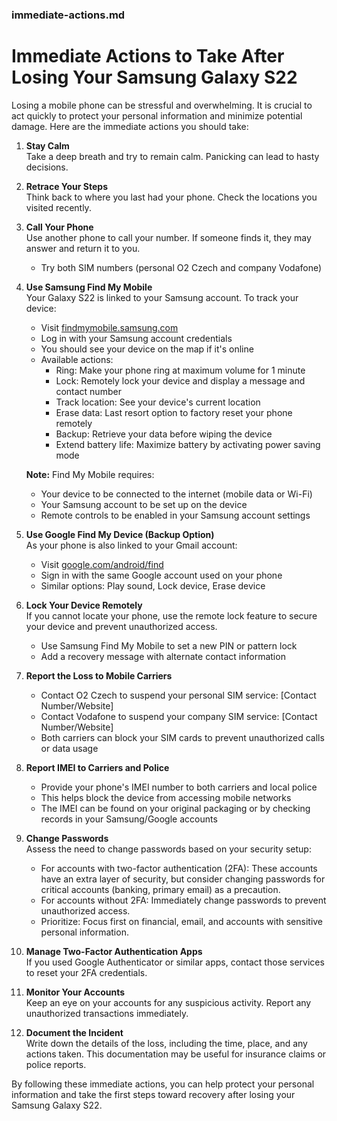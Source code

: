 ### immediate-actions.md

# Immediate Actions to Take After Losing Your Samsung Galaxy S22

Losing a mobile phone can be stressful and overwhelming. It is crucial to act quickly to protect your personal information and minimize potential damage. Here are the immediate actions you should take:

1. **Stay Calm**  
   Take a deep breath and try to remain calm. Panicking can lead to hasty decisions.

2. **Retrace Your Steps**  
   Think back to where you last had your phone. Check the locations you visited recently.

3. **Call Your Phone**  
   Use another phone to call your number. If someone finds it, they may answer and return it to you.
   - Try both SIM numbers (personal O2 Czech and company Vodafone)

4. **Use Samsung Find My Mobile**  
   Your Galaxy S22 is linked to your Samsung account. To track your device:
   - Visit [findmymobile.samsung.com](https://findmymobile.samsung.com)
   - Log in with your Samsung account credentials
   - You should see your device on the map if it's online
   - Available actions:
     - Ring: Make your phone ring at maximum volume for 1 minute
     - Lock: Remotely lock your device and display a message and contact number
     - Track location: See your device's current location
     - Erase data: Last resort option to factory reset your phone remotely
     - Backup: Retrieve your data before wiping the device
     - Extend battery life: Maximize battery by activating power saving mode

   **Note:** Find My Mobile requires:
   - Your device to be connected to the internet (mobile data or Wi-Fi)
   - Your Samsung account to be set up on the device
   - Remote controls to be enabled in your Samsung account settings

5. **Use Google Find My Device (Backup Option)**  
   As your phone is also linked to your Gmail account:
   - Visit [google.com/android/find](https://google.com/android/find)
   - Sign in with the same Google account used on your phone
   - Similar options: Play sound, Lock device, Erase device

6. **Lock Your Device Remotely**  
   If you cannot locate your phone, use the remote lock feature to secure your device and prevent unauthorized access.
   - Use Samsung Find My Mobile to set a new PIN or pattern lock
   - Add a recovery message with alternate contact information

7. **Report the Loss to Mobile Carriers**  
   - Contact O2 Czech to suspend your personal SIM service: [Contact Number/Website]
   - Contact Vodafone to suspend your company SIM service: [Contact Number/Website]
   - Both carriers can block your SIM cards to prevent unauthorized calls or data usage

8. **Report IMEI to Carriers and Police**  
   - Provide your phone's IMEI number to both carriers and local police
   - This helps block the device from accessing mobile networks
   - The IMEI can be found on your original packaging or by checking records in your Samsung/Google accounts

9. **Change Passwords**  
   Assess the need to change passwords based on your security setup:
   - For accounts with two-factor authentication (2FA): These accounts have an extra layer of security, but consider changing passwords for critical accounts (banking, primary email) as a precaution.
   - For accounts without 2FA: Immediately change passwords to prevent unauthorized access.
   - Prioritize: Focus first on financial, email, and accounts with sensitive personal information.

10. **Manage Two-Factor Authentication Apps**  
    If you used Google Authenticator or similar apps, contact those services to reset your 2FA credentials.

11. **Monitor Your Accounts**  
    Keep an eye on your accounts for any suspicious activity. Report any unauthorized transactions immediately.

12. **Document the Incident**  
    Write down the details of the loss, including the time, place, and any actions taken. This documentation may be useful for insurance claims or police reports.

By following these immediate actions, you can help protect your personal information and take the first steps toward recovery after losing your Samsung Galaxy S22.